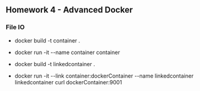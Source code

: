 ## Homework 4 - Advanced Docker

### File IO
* docker build -t container .
* docker run -it --name container container

* docker build -t linkedcontainer .
* docker run -it --link container:dockerContainer --name linkedcontainer linkedcontainer curl dockerContainer:9001
